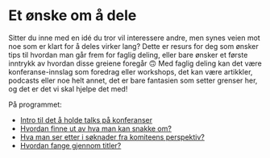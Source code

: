 # Et ønske om å dele

Sitter du inne med en idé du tror vil interessere andre, men synes veien mot noe som er klart for å deles virker lang? Dette er resurs for deg som ønsker tips til hvordan man går frem for faglig deling, eller bare ønsker et første inntrykk av hvordan disse greiene foregår :upside_down_face: Med faglig deling kan det være konferanse-innslag som foredrag eller workshops, det kan være artikkler, podcasts eller noe helt annet, det er bare fantasien som setter grenser her, og det er det vi skal hjelpe det med!

På programmet:

- [Intro til det å holde talks på konferanser](/cfp/sider/intro-til-talks/)
- [Hvordan finne ut av hva man kan snakke om?](/cfp/sider/noe-a-snakke-om/)
- [Hva man ser etter i søknader fra komiteens perspektiv?](/cfp/sider/komiteens-perspektiv/)
- [Hvordan fange gjennom titler?](/cfp/sider/titler/)
